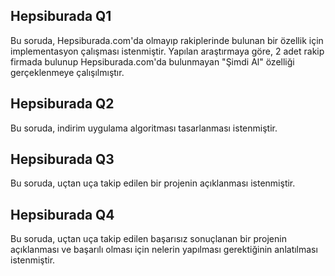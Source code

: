 ## Hepsiburada Q1

Bu soruda, Hepsiburada.com'da olmayıp rakiplerinde bulunan bir özellik için implementasyon çalışması istenmiştir. Yapılan araştırmaya göre, 2 adet rakip firmada bulunup Hepsiburada.com'da bulunmayan "Şimdi Al" özelliği gerçeklenmeye çalışılmıştır.

## Hepsiburada Q2

Bu soruda, indirim uygulama algoritması tasarlanması istenmiştir.

## Hepsiburada Q3

Bu soruda, uçtan uça takip edilen bir projenin açıklanması istenmiştir.


## Hepsiburada Q4

Bu soruda, uçtan uça takip edilen başarısız sonuçlanan bir projenin açıklanması ve başarılı olması için nelerin yapılması gerektiğinin anlatılması istenmiştir.

